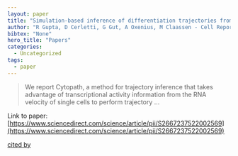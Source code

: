 ```yaml
---
layout: paper
title: "Simulation-based inference of differentiation trajectories from RNA velocity fields"
author: "R Gupta, D Cerletti, G Gut, A Oxenius, M Claassen - Cell Reports Methods, 2022 - Elsevier"
bibtex: "None"
hero_title: "Papers"
categories:
  - Uncategorized
tags:
  - paper
---
```

>We report Cytopath, a method for trajectory inference that takes advantage of transcriptional activity information from the RNA velocity of single cells to perform trajectory …

Link to paper: [https://www.sciencedirect.com/science/article/pii/S2667237522002569](https://www.sciencedirect.com/science/article/pii/S2667237522002569)

[cited by](https://scholar.google.com/scholar?cites=2625108809264800670&as_sdt=5,44&sciodt=0,44&hl=en&num=20)

